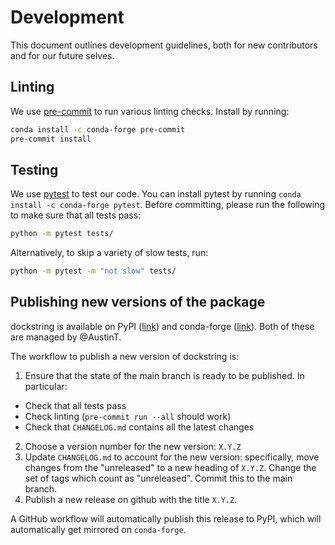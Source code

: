 # Development

This document outlines development guidelines, both for new contributors and for our future selves.

## Linting

We use [pre-commit](https://pre-commit.com/) to run various linting checks.
Install by running:

```bash
conda install -c conda-forge pre-commit
pre-commit install
```

## Testing

We use [pytest](https://docs.pytest.org) to test our code.
You can install pytest by running `conda install -c conda-forge pytest`.
Before committing, please run the following to make sure that all tests pass:

```bash
python -m pytest tests/
```

Alternatively, to skip a variety of slow tests, run:

```bash
python -m pytest -m "not slow" tests/
```

## Publishing new versions of the package

dockstring is available on PyPI
([link](https://pypi.org/project/dockstring/))
and conda-forge
([link](https://anaconda.org/conda-forge/dockstring)).
Both of these are managed by @AustinT.

The workflow to publish a new version of dockstring is:

1. Ensure that the state of the main branch is ready to be published. In particular:
  - Check that all tests pass
  - Check linting (`pre-commit run --all` should work)
  - Check that `CHANGELOG.md` contains all the latest changes
2. Choose a version number for the new version: `X.Y.Z`
3. Update `CHANGELOG.md` to account for the new version: specifically, move changes from the "unreleased" to a new heading of `X.Y.Z`. Change the set of tags which count as "unreleased". Commit this to the main branch.
4. Publish a new release on github with the title `X.Y.Z`.

A GitHub workflow will automatically publish this release to PyPI,
which will automatically get mirrored on `conda-forge`.
